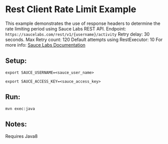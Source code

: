 # Rest Client Rate Limit Example

This example demonstrates the use of response headers to determine the 
rate limiting period using Sauce Labs REST API.
Endpoint: ```https://saucelabs.com/rest/v1/{username}/activity```
Retry delay: 30 seconds.
Max Retry count: 120
Default attempts using RestExecutor: 10
For more info: [Sauce Labs Documentation](https://wiki.saucelabs.com/display/InfoDev/Rate+Limits+for+the+Sauce+Labs+REST+API)

## Setup:
```export SAUCE_USERNAME=<sauce_user_name>```

```export SAUCE_ACCESS_KEY=<sauce_access_key>```

## Run:
```mvn exec:java```

## Notes:
Requires Java8